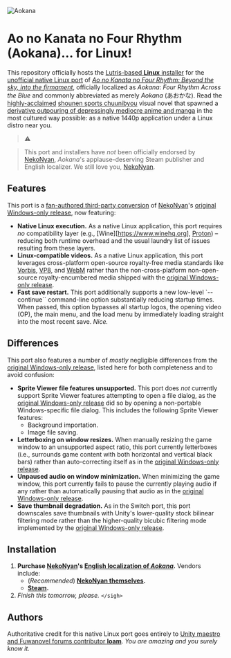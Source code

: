 ![Aokana](https://user-images.githubusercontent.com/217028/94984293-1bf1b700-053a-11eb-8fdf-310eb03a4b33.png)

Ao no Kanata no Four Rhythm (Aokana)… for Linux!
================================================

This repository officially hosts the [Lutris-based **Linux**
installer][lutris-aokana] for the [unofficial native Linux port][linux-aokana]
of *[Ao no Kanata no Four Rhythm: Beyond the sky, into the firmament][aokana]*,
officially localized as *Aokana: Four Rhythm Across the Blue* and commonly
abbreviated as merely *Aokana* (あおかな). Read the
[highly-acclaimed][vndb-aokana] [shounen sports
chuunibyou](https://forums.fuwanovel.net/topic/1820-chuuni-what-is-this-genre)
visual novel that spawned a [derivative outpouring of depressingly mediocre
anime and
manga](https://en.wikipedia.org/wiki/Aokana:_Four_Rhythm_Across_the_Blue#Adaptations)
in the most cultured way possible: as a native 1440p application under a Linux
distro near you.

> ⚠️

> This port and installers have *not* been officially endorsed by
> [NekoNyan][nekonyan], *Aokana*'s applause-deserving Steam publisher and
> English localizer. We still love you, [NekoNyan][nekonyan].

## Features

This port is a [fan-authored third-party conversion][linux-aokana] of
[NekoNyan][nekonyan]'s [original Windows-only release][steam-aokana], now
featuring:

* **Native Linux execution.** As a native Linux application, this port requires
  *no* compatibility layer (e.g.,
  [Wine][https://www.winehq.org],
  [Proton](https://github.com/ValveSoftware/Proton)) – reducing both runtime
  overhead and the usual laundry list of issues resulting from these layers.
* **Linux-compatible videos.** As a native Linux application, this
  port leverages cross-platform open-source royalty-free media standards like
  [Vorbis][media-vorbis], [VP8][media-vp8], and [WebM][media-webm] rather than
  the non-cross-platform non-open-source royalty-encumbered media shipped with
  the [original Windows-only release][steam-aokana].
* **Fast save restart.** This port additionally supports a new low-level
  `--continue`` command-line option substantially reducing startup times. When
  passed, this option bypasses all startup logos, the opening video (OP), the
  main menu, and the load menu by immediately loading straight into the most
  recent save. *Nice.*

## Differences

This port also features a number of *mostly* negligible differences from the
[original Windows-only release][steam-aokana], listed here for both
completeness and to avoid confusion:

* **Sprite Viewer file features unsupported.** This port does *not* currently
  support Sprite Viewer features attempting to open a file dialog, as the
  [original Windows-only release][steam-aokana] did so by opening a
  non-portable Windows-specific file dialog. This includes the following Sprite
  Viewer features:
  * Background importation.
  * Image file saving.
* **Letterboxing on window resizes.** When manually resizing the game window to
  an unsupported aspect ratio, this port currently letterboxes (i.e., surrounds
  game content with both horizontal and vertical black bars) rather than
  auto-correcting itself as in the [original Windows-only
  release][steam-aokana].
* **Unpaused audio on window minimization.** When minimizing the game window,
  this port currently fails to pause the currently playing audio if any rather
  than automatically pausing that audio as in the [original Windows-only
  release][steam-aokana].
* **Save thumbnail degradation.** As in the Switch port, this port downscales
  save thumbnails with Unity's lower-quality stock bilinear filtering mode
  rather than the higher-quality bicubic filtering mode implemented by the
  [original Windows-only release][steam-aokana].

## Installation

1. **Purchase [NekoNyan][nekonyan]'s [English localization of
   *Aokana*][aokana].** Vendors include:
   * (*Recommended*) **[NekoNyan themselves][aokana].**
   * **[Steam][steam-aokana].**
1. *Finish this tomorrow, please.* `</sigh>`

## Authors

Authoritative credit for this native Linux port goes entirely to [Unity maestro
and Fuwanovel forums contributor **loam**][loam]. *You are amazing and you
surely know it.*

[nekonyan]: https://nekonyansoft.com
[aokana]: https://nekonyansoft.com/shop/product/22
[loam]: https://forums.fuwanovel.net/profile/28837-loam
[lutris]: https://lutris.net
[lutris-aokana]: https://lutris.net/games/fatestay-night
[linux-aokana]: https://forums.fuwanovel.net/topic/23163-linux-port-now-released-ao-no-kanata-no-four-rythm-linux-port-18-patch-for-nintendo-switch/?do=findComment&comment=522629
[steam-aokana]: https://store.steampowered.com/app/1044620/Aokana__Four_Rhythms_Across_the_Blue/
[vndb-aokana]: https://vndb.org/v12849
[media-vorbis]: https://en.wikipedia.org/wiki/Vorbis
[media-vp8]: https://en.wikipedia.org/wiki/VP8
[media-webm]:  https://www.webmproject.org/about
